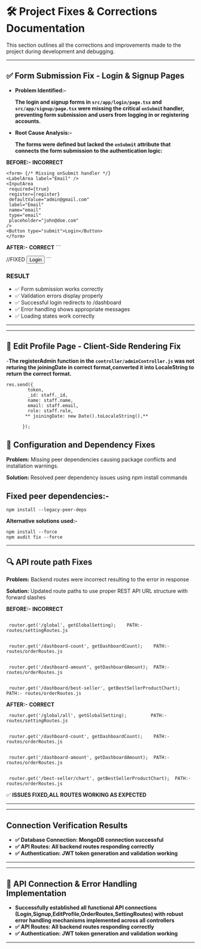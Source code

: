 # 🛠️ Project Fixes & Corrections Documentation

This section outlines all the corrections and improvements made to the project during development and debugging.

---

## ✅ Form Submission Fix - Login & Signup Pages
 - **Problem Identified:-**

   **The login and signup forms in `src/app/login/page.tsx` and `src/app/signup/page.tsx` were missing the critical `onSubmi`t handler, preventing form submission and users from logging in or registering accounts.**

 - **Root Cause Analysis:-**

   **The forms were defined but lacked the `onSubmit` attribute that connects the form submission to the authentication logic:**


  **BEFORE:-** **INCORRECT**
   
   ```
  <form> {/* Missing onSubmit handler */}
  <LabelArea label="Email" />
  <InputArea
    required={true}
    register={register}
    defaultValue="admin@gmail.com"
    label="Email"
    name="email"
    type="email"
    placeholder="john@doe.com"
  />
  <Button type="submit">Login</Button>
  </form>
  ```
   **AFTER:-**  **CORRECT**
    ```
  <form onSubmit={onSubmit}>  //FIXED
  <LabelArea label="Email" />
  <InputArea
    required={true}
    register={register}
    defaultValue="admin@gmail.com"
    label="Email"
    name="email"
    type="email"
    placeholder="john@doe.com"
  />
  <Button type="submit">Login</Button>
  </form>
   ```
  
  ### RESULT
 - ✅ Form submission works correctly
 - ✅ Validation errors display properly
 - ✅ Successful login redirects to /dashboard
 - ✅ Error handling shows appropriate messages
 - ✅ Loading states work correctly

---

---
## 🔧 Edit Profile Page - Client-Side Rendering Fix

-**The registerAdmin function in the `controller/adminController.js` was not returing the joiningDate in correct format,converted it into LocaleString to return the correct format.**
```
res.send({
        token,
        _id: staff._id,
        name: staff.name,
        email: staff.email,
        role: staff.role,
       ** joiningDate: new Date().toLocaleString(),**
        
      });

```

## 🧩 Configuration and Dependency Fixes

**Problem:** Missing peer dependencies causing package conflicts and installation warnings.

**Solution:** Resolved peer dependency issues using npm install commands

 ## Fixed peer dependencies:-
 ```
npm install --legacy-peer-deps

 ```
 **Alternative solutions used:-**
 ```
npm install --force
npm audit fix --force
 ```

---

## 🔍 API route path Fixes
  

  **Problem:** Backend routes were incorrect resulting to the error in response

  **Solution:** Updated route paths to use proper REST API URL structure with forward slashes
  
  **BEFORE:-** **INCORRECT**
  ```

   router.get('/global', getGlobalSetting);    PATH:- routes/settingRoutes.js


   router.get('/dashboard-count', getDashboardCount);    PATH:- routes/orderRoutes.js


   router.get('/dashboard-amount', getDashboardAmount);  PATH:- routes/orderRoutes.js


   router.get('/dashboard/best-seller', getBestSellerProductChart);   PATH:- routes/orderRoutes.js
  ```
   **AFTER:-**  **CORRECT**
  ```
   router.get('/global/all', getGlobalSetting);         PATH:- routes/settingRoutes.js

   
   router.get('/dashboard-count', getDashboardCount);    PATH:- routes/orderRoutes.js


   router.get('/dashboard-amount', getDashboardAmount);  PATH:- routes/orderRoutes.js


   router.get('/best-seller/chart', getBestSellerProductChart);  PATH:- routes/orderRoutes.js
  ```

  
✅ **ISSUES FIXED,ALL ROUTES WORKING AS EXPECTED**

---

---

## Connection Verification Results

- **✅ Database Connection: MongoDB connection successful**
- **✅ API Routes: All backend routes responding correctly**
- **✅ Authentication: JWT token generation and validation working**

---

---

## 🔗 API Connection & Error Handling Implementation


- **Successfully established all functional API connections (Login,Signup,EditProfile,OrderRoutes,SettingRoutes) with robust error handling mechanisms implemented across all controllers**
- **✅ API Routes: All backend routes responding correctly**
- **✅ Authentication: JWT token generation and validation working**

---



